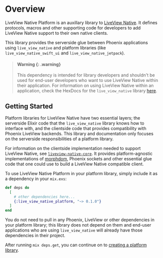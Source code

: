 # Overview

LiveView Native Platform is an auxillary library to [LiveView Native](https://hexdocs.pm/live_view_native/). It defines protocols, macros and other supporting code for developers to add LiveView Native support to their own native clients.

This library provides the serverside glue between Phoenix applications using `live_view_native` and platform libraries (like `live_view_native_swift_ui` and `live_view_native_jetpack`).

> #### Warning {: .warning}
> This dependency is intended for library developers and shouldn't be used for end-user developers who want to use LiveView Native within their application.
> For information on using LiveView Native within an application, check the HexDocs for the `live_view_native` library [here](https://hexdocs.pm/live_view_native/).
>

## Getting Started

Platform libraries for LiveView Native have two essential layers; the serverside Elixir code that the `live_view_native` library knows how to interface with, and the clientside code that provides compatibility with Phoenix LiveView backends. This library and documentation only focuses on the serverside responsibilities of a platform library.

For information on the clientside implementation needed to support LiveView Native, see [`liveview-native-core`](https://github.com/liveview-native/liveview-native-core). It provides platform-agnostic implementations of [morphdom](https://github.com/patrick-steele-idem/morphdom), Phoenix sockets and other essential glue code that one could use to build a LiveView Native compatible client.

To use LiveView Native Platform in your platform library, simply include it as a dependency in your `mix.exs`:

```elixir
def deps do
  [
    # other dependencies here...
    {:live_view_native_platform, "~> 0.1.0"}
  ]
end
```

You do not need to pull in any Phoenix, LiveView or other dependencies in your platform library; this library does not depend on them and end-user applications who are using `live_view_native` will already have those dependencies in their project.

After running `mix deps.get`, you can continue on to [creating a platform library](./creating-a-platform-library.md).